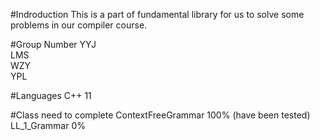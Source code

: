 #Indroduction
This is a part of fundamental library for us to solve some problems in our compiler course.

#Group Number
YYJ  
LMS  
WZY  
YPL

#Languages
C++ 11

#Class need to complete
ContextFreeGrammar	100% (have been tested)  
LL_1_Grammar 0%


